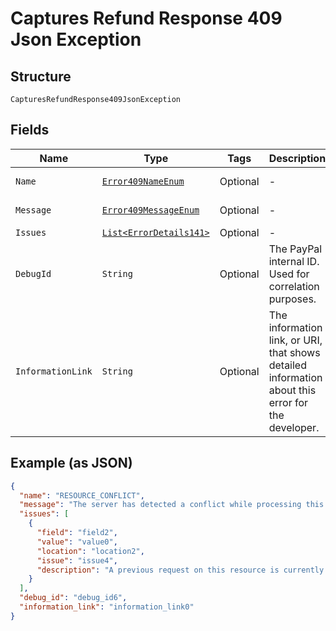 
# Captures Refund Response 409 Json Exception

## Structure

`CapturesRefundResponse409JsonException`

## Fields

| Name | Type | Tags | Description | Getter | Setter |
|  --- | --- | --- | --- | --- | --- |
| `Name` | [`Error409NameEnum`](../../doc/models/error-409-name-enum.md) | Optional | - | Error409NameEnum getName() | setName(Error409NameEnum name) |
| `Message` | [`Error409MessageEnum`](../../doc/models/error-409-message-enum.md) | Optional | - | Error409MessageEnum getMessageField() | setMessageField(Error409MessageEnum messageField) |
| `Issues` | [`List<ErrorDetails141>`](../../doc/models/error-details-141.md) | Optional | - | List<ErrorDetails141> getIssues() | setIssues(List<ErrorDetails141> issues) |
| `DebugId` | `String` | Optional | The PayPal internal ID. Used for correlation purposes. | String getDebugId() | setDebugId(String debugId) |
| `InformationLink` | `String` | Optional | The information link, or URI, that shows detailed information about this error for the developer. | String getInformationLink() | setInformationLink(String informationLink) |

## Example (as JSON)

```json
{
  "name": "RESOURCE_CONFLICT",
  "message": "The server has detected a conflict while processing this request.",
  "issues": [
    {
      "field": "field2",
      "value": "value0",
      "location": "location2",
      "issue": "issue4",
      "description": "A previous request on this resource is currently in progress. Please wait for sometime and try again. It is best to space out the initial and the subsequent request(s) to avoid receiving this error."
    }
  ],
  "debug_id": "debug_id6",
  "information_link": "information_link0"
}
```

